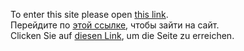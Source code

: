 To enter this site please open <a href="https://crossoover.github.io/off-the-hook-site/home.html">this link<a/>.<br>
Перейдите по <a href="https://crossoover.github.io/off-the-hook-site/home.html">этой ссылке<a/>, чтобы зайти на сайт.<br>
Clicken Sie auf <a href="https://crossoover.github.io/off-the-hook-site/home.html">diesen Link<a/>, um die Seite zu erreichen.
